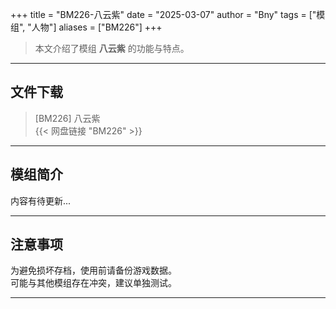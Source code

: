 +++
title = "BM226-八云紫"
date = "2025-03-07"
author = "Bny"
tags = ["模组", "人物"]
aliases = ["BM226"]
+++

> 本文介绍了模组 **八云紫** 的功能与特点。

---

## 文件下载

> [BM226] 八云紫  
{{< 网盘链接 "BM226" >}}  

---

## 模组简介

>  
内容有待更新...  

---

## 注意事项

>  
为避免损坏存档，使用前请备份游戏数据。  
可能与其他模组存在冲突，建议单独测试。  

---

